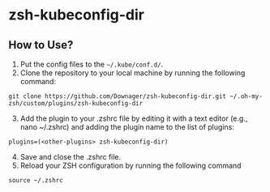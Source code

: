 # zsh-kubeconfig-dir

## How to Use?
1. Put the config files to the `~/.kube/conf.d/`.
2. Clone the repository to your local machine by running the following command:
  ```
  git clone https://github.com/Downager/zsh-kubeconfig-dir.git ~/.oh-my-zsh/custom/plugins/zsh-kubeconfig-dir
  ```
3. Add the plugin to your .zshrc file by editing it with a text editor (e.g., nano ~/.zshrc) and adding the plugin name to the list of plugins:
  ```
  plugins=(<other-plugins> zsh-kubeconfig-dir)
  ```
4. Save and close the .zshrc file.
5. Reload your ZSH configuration by running the following command
  ```
  source ~/.zshrc
  ```